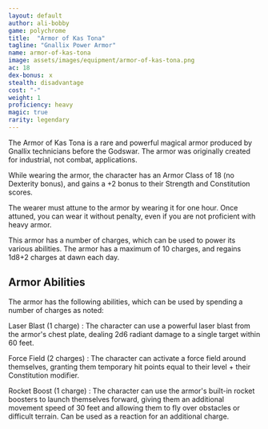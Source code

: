 ```yaml
---
layout: default
author: ali-bobby
game: polychrome
title:  "Armor of Kas Tona"
tagline: "Gnallix Power Armor"
name: armor-of-kas-tona
image: assets/images/equipment/armor-of-kas-tona.png
ac: 18
dex-bonus: ｘ
stealth: disadvantage
cost: "-"
weight: 1
proficiency: heavy
magic: true
rarity: legendary
---
```


The Armor of Kas Tona is a rare and powerful magical armor produced by Gnallix technicians before the Godswar. The armor was originally created for industrial, not combat, applications.

While wearing the armor, the character has an Armor Class of 18 (no Dexterity bonus), and gains a +2 bonus to their Strength and Constitution scores.

The wearer must attune to the armor by wearing it for one hour. Once attuned, you can wear it without penalty, even if you are not proficient with heavy armor.

This armor has a number of charges, which can be used to power its various abilities. The armor has a maximum of 10 charges, and regains 1d8+2 charges at dawn each day.

## Armor Abilities
The armor has the following abilities, which can be used by spending a number of charges as noted:

Laser Blast (1 charge)
: The character can use a powerful laser blast from the armor's chest plate, dealing 2d6 radiant damage to a single target within 60 feet.

Force Field (2 charges)
: The character can activate a force field around themselves, granting them temporary hit points equal to their level + their Constitution modifier.

Rocket Boost (1 charge)
: The character can use the armor's built-in rocket boosters to launch themselves forward, giving them an additional movement speed of 30 feet and allowing them to fly over obstacles or difficult terrain. Can be used as a reaction for an additional charge.
